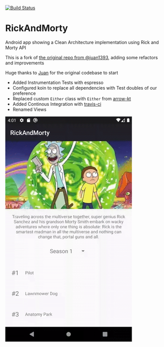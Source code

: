 [![Build Status](https://travis-ci.org/voghDev/RickAndMorty.svg?branch=master)](https://travis-ci.org/voghDev/RickAndMorty)

# RickAndMorty
Android app showing a Clean Architecture implementation using Rick and Morty API

This is a fork of [the original repo from @juan1393][1], adding some refactors and improvements

Huge thanks to [Juan][2] for the original codebase to start

 - Added Instrumentation Tests with espresso
 - Configured koin to replace all dependencies with Test doubles of our preference
 - Replaced custom `Either` class with `Either` from [arrow-kt][3]
 - Added Continous Integration with [travis-ci][4]
 - Renamed Views

![Screenshot][5]

[1]: https://github.com/juan1393/RickAndMorty
[2]: https://github.com/juan1393
[3]: https://arrow-kt.io/
[4]: https://travis-ci.com
[5]: ./screenshots/rickandmorty.gif